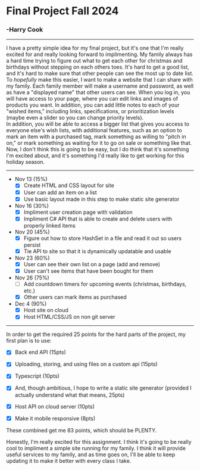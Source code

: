 # Final Project Fall 2024

### -Harry Cook

---

I have a pretty simple idea for my final project, but it's one that I'm really excited for and really looking forward to implimenting. My family always has a hard time trying to figure out what to get each other for christmas and birthdays without stepping on each others toes. It's hard to get a good list, and it's hard to make sure that other people can see the most up to date list.\
To _hopefully_ make this easier, I want to make a website that I can share with my family. Each family member will make a username and password, as well as have a "displayed name" that other users can see. When you log in, you will have access to your page, where you can edit links and images of products you want. In addition, you can add little notes to each of your "wished items," including links, specifications, or prioritization levels (maybe even a slider so you can change priority levels).\
In addition, you will be able to access a bigger list that gives you access to everyone else's wish lists, with additional features, such as an option to mark an item with a purchased tag, mark something as willing to "pitch in on," or mark something as waiting for it to go on sale or something like that.\
Now, I don't think this is going to be easy, but I do think that it's something I'm excited about, and it's something I'd really like to get working for this holiday season.

---

- Nov 13 (15%)
  - [x] Create HTML and CSS layout for site
  - [x] User can add an item on a list
  - [x] Use basic layout made in this step to make static site generator
- Nov 16 (30%)
  - [x] Impliment user creation page with validation
  - [x] Impliment C# API that is able to create and delete users with properly linked items
- Nov 20 (45%)
  - [x] Figure out how to store HashSet in a file and read it out so users persist
  - [x] Tie API to site so that it is dynamically updatable and usable
- Nov 23 (60%)
  - [x] User can see their own list on a page (add and remove)
  - [x] User can't see items that have been bought for them
- Nov 26 (75%)
  - [ ] Add countdown timers for upcoming events (christmas, birthdays, etc.)
  - [x] Other users can mark items as purchased
- Dec 4 (90%)
  - [X] Host site on cloud
  - [X] Host HTML/CSS/JS on non git server

---

In order to get the required 25 points for the hard parts of the project, my first plan is to use:

  - [X] Back end API (15pts)
  - [X] Uploading, storing, and using files on a custom api (15pts)
  - [X] Typescript (10pts)
  - [X] And, though ambitious, I hope to write a static site generator (provided I actually understand what that means, 25pts)
  - [X] Host API on cloud server (10pts)
  - [X] Make it mobile responsive (8pts)


These combined get me 83 points, which should be PLENTY.

Honestly, I'm really excited for this assignment. I think it's going to be really cool to impliment a simple site running for my family. I think it will provide useful services to my family, and as time goes on, I'll be able to keep updating it to make it better with every class I take.

<!-- Local storage not Cookie -->
